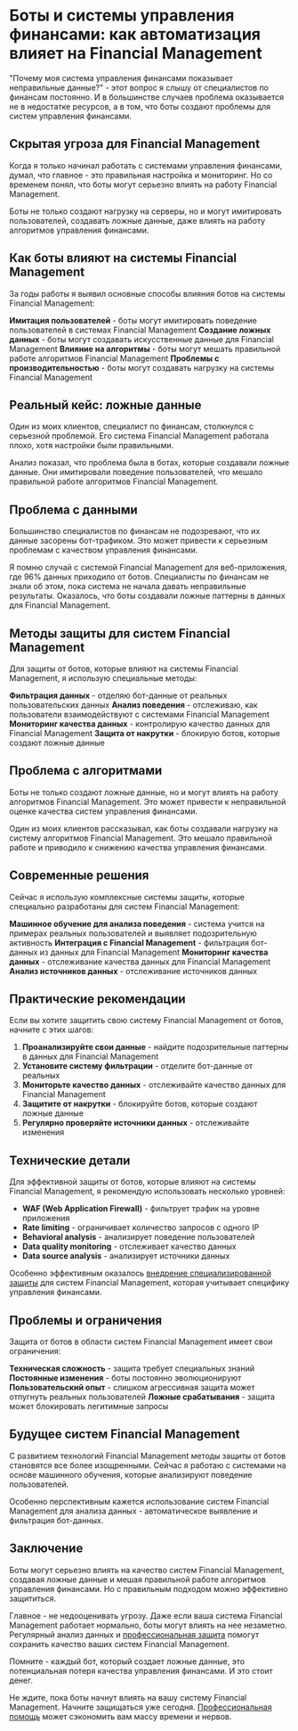 # Боты и системы управления финансами: как автоматизация влияет на Financial Management

"Почему моя система управления финансами показывает неправильные данные?" - этот вопрос я слышу от специалистов по финансам постоянно. И в большинстве случаев проблема оказывается не в недостатке ресурсов, а в том, что боты создают проблемы для систем управления финансами.

## Скрытая угроза для Financial Management

Когда я только начинал работать с системами управления финансами, думал, что главное - это правильная настройка и мониторинг. Но со временем понял, что боты могут серьезно влиять на работу Financial Management.

Боты не только создают нагрузку на серверы, но и могут имитировать пользователей, создавать ложные данные, даже влиять на работу алгоритмов управления финансами.

## Как боты влияют на системы Financial Management

За годы работы я выявил основные способы влияния ботов на системы Financial Management:

**Имитация пользователей** - боты могут имитировать поведение пользователей в системах Financial Management
**Создание ложных данных** - боты могут создавать искусственные данные для Financial Management
**Влияние на алгоритмы** - боты могут мешать правильной работе алгоритмов Financial Management
**Проблемы с производительностью** - боты могут создавать нагрузку на системы Financial Management

## Реальный кейс: ложные данные

Один из моих клиентов, специалист по финансам, столкнулся с серьезной проблемой. Его система Financial Management работала плохо, хотя настройки были правильными.

Анализ показал, что проблема была в ботах, которые создавали ложные данные. Они имитировали поведение пользователей, что мешало правильной работе алгоритмов Financial Management.

## Проблема с данными

Большинство специалистов по финансам не подозревают, что их данные засорены бот-трафиком. Это может привести к серьезным проблемам с качеством управления финансами.

Я помню случай с системой Financial Management для веб-приложения, где 96% данных приходило от ботов. Специалисты по финансам не знали об этом, пока система не начала давать неправильные результаты. Оказалось, что боты создавали ложные паттерны в данных для Financial Management.

## Методы защиты для систем Financial Management

Для защиты от ботов, которые влияют на системы Financial Management, я использую специальные методы:

**Фильтрация данных** - отделяю бот-данные от реальных пользовательских данных
**Анализ поведения** - отслеживаю, как пользователи взаимодействуют с системами Financial Management
**Мониторинг качества данных** - контролирую качество данных для Financial Management
**Защита от накрутки** - блокирую ботов, которые создают ложные данные

## Проблема с алгоритмами

Боты не только создают ложные данные, но и могут влиять на работу алгоритмов Financial Management. Это может привести к неправильной оценке качества систем управления финансами.

Один из моих клиентов рассказывал, как боты создавали нагрузку на систему алгоритмов Financial Management. Это мешало правильной работе и приводило к снижению качества управления финансами.

## Современные решения

Сейчас я использую комплексные системы защиты, которые специально разработаны для систем Financial Management:

**Машинное обучение для анализа поведения** - система учится на примерах реальных пользователей и выявляет подозрительную активность
**Интеграция с Financial Management** - фильтрация бот-данных из данных для Financial Management
**Мониторинг качества данных** - отслеживание качества данных для Financial Management
**Анализ источников данных** - отслеживание источников данных

## Практические рекомендации

Если вы хотите защитить свою систему Financial Management от ботов, начните с этих шагов:

1. **Проанализируйте свои данные** - найдите подозрительные паттерны в данных для Financial Management
2. **Установите систему фильтрации** - отделите бот-данные от реальных
3. **Мониторьте качество данных** - отслеживайте качество данных для Financial Management
4. **Защитите от накрутки** - блокируйте ботов, которые создают ложные данные
5. **Регулярно проверяйте источники данных** - отслеживайте изменения

## Технические детали

Для эффективной защиты от ботов, которые влияют на системы Financial Management, я рекомендую использовать несколько уровней:

- **WAF (Web Application Firewall)** - фильтрует трафик на уровне приложения
- **Rate limiting** - ограничивает количество запросов с одного IP
- **Behavioral analysis** - анализирует поведение пользователей
- **Data quality monitoring** - отслеживает качество данных
- **Data source analysis** - анализирует источники данных

Особенно эффективным оказалось [внедрение специализированной защиты](https://progaem.com/ustanovka-antibота-usluga-po-zashhite-ot-botов-vashih-sajtов-na-различных-cms-системах.html) для систем Financial Management, которая учитывает специфику управления финансами.

## Проблемы и ограничения

Защита от ботов в области систем Financial Management имеет свои ограничения:

**Техническая сложность** - защита требует специальных знаний
**Постоянные изменения** - боты постоянно эволюционируют
**Пользовательский опыт** - слишком агрессивная защита может отпугнуть реальных пользователей
**Ложные срабатывания** - защита может блокировать легитимные запросы

## Будущее систем Financial Management

С развитием технологий Financial Management методы защиты от ботов становятся все более изощренными. Сейчас я работаю с системами на основе машинного обучения, которые анализируют поведение пользователей.

Особенно перспективным кажется использование систем Financial Management для анализа данных - автоматическое выявление и фильтрация бот-данных.

## Заключение

Боты могут серьезно влиять на качество систем Financial Management, создавая ложные данные и мешая правильной работе алгоритмов управления финансами. Но с правильным подходом можно эффективно защититься.

Главное - не недооценивать угрозу. Даже если ваша система Financial Management работает нормально, боты могут влиять на нее незаметно. Регулярный анализ данных и [профессиональная защита](https://progaem.com/ustanovka-antibота-usluga-po-zashhite-ot-botов-vashih-sajtов-na-различных-cms-системах.html) помогут сохранить качество ваших систем Financial Management.

Помните - каждый бот, который создает ложные данные, это потенциальная потеря качества управления финансами. И это стоит денег.

Не ждите, пока боты начнут влиять на вашу систему Financial Management. Начните защищаться уже сегодня. [Профессиональная помощь](https://progaem.com/ustanovka-antibота-usluga-po-zashhite-ot-botов-vashih-sajtов-na-различных-cms-системах.html) может сэкономить вам массу времени и нервов.
